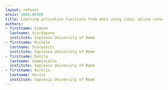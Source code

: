 ```yaml
---
layout: refuses
arxiv: 1605.05509
title: Learning activation functions from data using cubic spline interpolation
authors:
- firstname: Simone
  lastname: Scardapane
  institute: Sapienza University of Rome
- firstname: Michele
  lastname: Scarpiniti
  institute: Sapienza University of Rome
- firstname: Danilo
  lastname: Comminiello
  institute: Sapienza University of Rome
- firstname: Aurelio
  lastname: Uncini
  institute: Sapienza University of Rome
---
```


